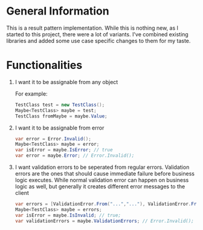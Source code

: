 # General Information

This is a result pattern implementation. While this is nothing new, as I started to this project, there were a lot of variants. I've combined existing libraries and added some use case specific changes to them for my taste. 

# Functionalities

1. I want it to be assignable from any object

    For example:
    ```csharp
    TestClass test = new TestClass();
    Maybe<TestClass> maybe = test;
    TestClass fromMaybe = maybe.Value; 
    ```

2. I want it to be assignable from error

    ```csharp
    var error = Error.Invalid();
    Maybe<TestClass> maybe = error;
    var isError = maybe.IsError; // true
    var error = maybe.Error; // Error.Invalid();
    ```

3. I want validation errors to be seperated from regular errors. 
Validation errors are the ones that should cause immediate failure before business logic executes.
While normal validation error can happen on business logic as well, but generally it creates different error messages to the client

    ```csharp
    var errors = [ValidationError.From("...","..."), ValidationError.From("...","...")];
    Maybe<TestClass> maybe = errors;
    var isError = maybe.IsInvalid; // true;
    var validationErrors = maybe.ValidationErrors; // Error.Invalid();
    ```
